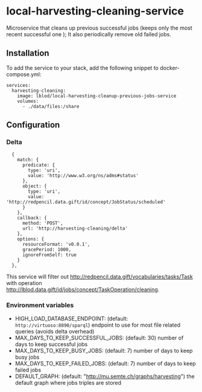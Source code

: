 # local-harvesting-cleaning-service

Microservice that cleans up previous successful jobs (keeps only the most recent successful one );
It also periodically remove old failed jobs.

## Installation

To add the service to your stack, add the following snippet to docker-compose.yml:

```
services:
  harvesting-cleaning:
    image: lblod/local-harvesting-cleanup-previous-jobs-service
    volumes:
      - ./data/files:/share
```

## Configuration

### Delta

```
  {
    match: {
      predicate: {
        type: 'uri',
        value: 'http://www.w3.org/ns/adms#status'
      },
      object: {
        type: 'uri',
        value: 'http://redpencil.data.gift/id/concept/JobStatus/scheduled'
      }
    },
    callback: {
      method: 'POST',
      url: 'http://harvesting-cleaning/delta'
    },
    options: {
      resourceFormat: 'v0.0.1',
      gracePeriod: 1000,
      ignoreFromSelf: true
    }
  },
```

This service will filter out <http://redpencil.data.gift/vocabularies/tasks/Task> with operation <http://lblod.data.gift/id/jobs/concept/TaskOperation/cleaning>.

### Environment variables

- HIGH_LOAD_DATABASE_ENDPOINT: (default: `http://virtuoso:8890/sparql`) endpoint to use for most file related queries (avoids delta overhead)
- MAX_DAYS_TO_KEEP_SUCCESSFUL_JOBS: (default: 30) number of days to keep successful jobs
- MAX_DAYS_TO_KEEP_BUSY_JOBS: (default: 7) number of days to keep busy jobs
- MAX_DAYS_TO_KEEP_FAILED_JOBS: (default: 7) number of days to keep failed jobs
- DEFAULT_GRAPH: (default: "http://mu.semte.ch/graphs/harvesting") the default graph where jobs triples are stored
